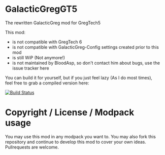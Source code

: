 # GalacticGregGT5
The rewritten GalacticGreg mod for GregTech5

This mod:

- is not compatible with GregTech 6
- is not compatible with GalacticGreg-Config settings created prior to this mod
- is still WiP (Not anymore!)
- is not maintained by BloodAsp, so don't contact him about bugs, use the issue tracker here

You can build it for yourself, but if you just feel lazy (As I do most times), feel free to grab a compiled version here:

[![Build Status](http://jenkins.usrv.eu:8080/buildStatus/icon?job=GalacticGreg)](http://jenkins.usrv.eu:8080/job/GalacticGreg/)



# Copyright / License / Modpack usage
You may use this mod in any modpack you want to. You may also fork this repository and continue to develop this mod to cover your own ideas. Pullrequests are welcome.
